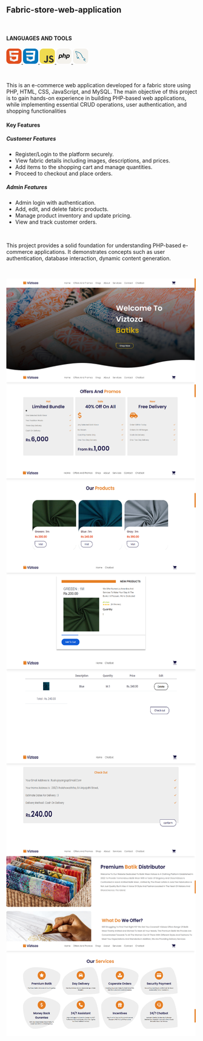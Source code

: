 <h2 align="left">Fabric-store-web-application</h2><br/>

<h4 align="left">LANGUAGES AND TOOLS </h4>
<p align="left"> 
<a href="https://www.w3.org/html/" target="_blank" rel="noreferrer"> <img src="Readme_img/HTML.svg" alt="html5" width="40" height="40"/> </a>
<a href="https://www.w3schools.com/css/" target="_blank" rel="noreferrer"> <img src="Readme_img/CSS.svg" alt="css3" width="40" height="40"/> </a>
<a href="https://developer.mozilla.org/en-US/docs/Web/JavaScript" target="_blank" rel="noreferrer"> <img src="Readme_img/JavaScript.svg" alt="javascript" width="40" height="40"/> </a>
<a href="https://www.php.net/" target="_blank" rel="noreferrer"> <img src="Readme_img/PHP-Light.svg" alt="php" width="40" height="40"/> </a>
<a href="https://www.mysql.com/" target="_blank" rel="noreferrer"> <img src="Readme_img/MySQL-Light.svg" alt="mysql" width="40" height="40"/> </a>
</p><br/>

<p align="left">
This is an e-commerce web application developed for a fabric store using PHP, HTML, CSS, JavaScript, and MySQL. 
The main objective of this project is to gain hands-on experience in building PHP-based web applications, while implementing essential CRUD operations, user authentication, and shopping functionalities
</p>

<h4 align="left">Key Features </h4>

<h5 align="left">Customer Features </h5>
<ul align="left">
  <li>Register/Login to the platform securely.</li>
  <li>View fabric details including images, descriptions, and prices.</li>
  <li>Add items to the shopping cart and manage quantities.</li>
  <li>Proceed to checkout and place orders.</li>
</ul>

<h5 align="left">Admin Features </h5>
<ul align="left">
  <li>Admin login with authentication.</li>
  <li>Add, edit, and delete fabric products.</li>
  <li>Manage product inventory and update pricing.</li>
  <li>View and track customer orders.</li>
</ul>

<br/>

<p align="left">
This project provides a solid foundation for understanding PHP-based e-commerce applications. 
It demonstrates concepts such as user authentication, database interaction, dynamic content generation.
</p><br/>

<img src="Readme_img/ss_1.png" alt="ss" width="500" height="250"  align="left"/><br/>
<img src="Readme_img/ss_2.png" alt="ss" width="500" height="250"  align="left"/><br/>
<img src="Readme_img/ss_3.png" alt="ss" width="500" height="250"  align="left"/><br/>
<img src="Readme_img/ss_4.png" alt="ss" width="500" height="250"  align="left"/><br/>
<img src="Readme_img/ss_5.png" alt="ss" width="500" height="250"  align="left"/><br/>
<img src="Readme_img/ss_6.png" alt="ss" width="500" height="250"  align="left"/><br/>
<img src="Readme_img/ss_7.png" alt="ss" width="500" height="250"  align="left"/><br/>
<img src="Readme_img/ss_8.png" alt="ss" width="500" height="250"  align="left"/>
